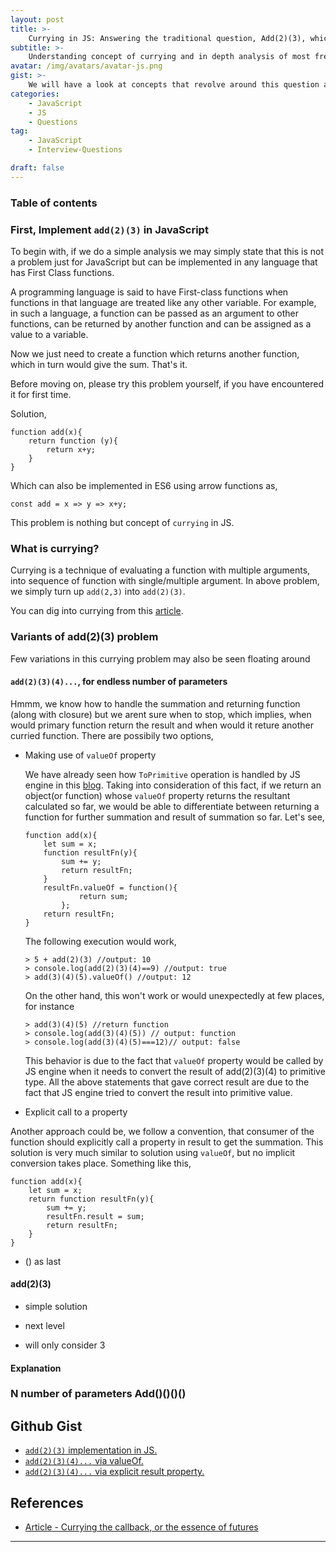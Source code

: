 ```yaml
---
layout: post
title: >-
    Currying in JS: Answering the traditional question, Add(2)(3), which gives sum of both numbers.
subtitle: >-
    Understanding concept of currying and in depth analysis of most frequent interview question around it
avatar: /img/avatars/avatar-js.png
gist: >-
    We will have a look at concepts that revolve around this question and progressively take it to next level.
categories:
    - JavaScript
    - JS
    - Questions
tag:
    - JavaScript
    - Interview-Questions

draft: false
---
```


### Table of contents

<!-- toc -->

<!-- tocstop -->

### First, Implement `add(2)(3)` in JavaScript

To begin with, if we do a simple analysis we may simply state that this is not a problem just for JavaScript but can be implemented in any language that has First Class functions.

A programming language is said to have First-class functions when functions in that language are treated like any other variable. For example, in such a language, a function can be passed as an argument to other functions, can be returned by another function and can be assigned as a value to a variable.

Now we just need to create a function which returns another function, which in turn would give the sum. That's it.

Before moving on, please try this problem yourself, if you have encountered it for first time.

Solution,

    function add(x){
        return function (y){
            return x+y;
        }
    }

Which can also be implemented in ES6 using arrow functions as,

    const add = x => y => x+y;

This problem is nothing but concept of `currying` in JS.

### What is currying?

Currying is a technique of evaluating a function with multiple arguments, into sequence of function with single/multiple argument.
In above problem, we simply turn up `add(2,3)` into `add(2)(3)`.

You can dig into currying from this [article](https://bjouhier.wordpress.com/2011/04/04/currying-the-callback-or-the-essence-of-futures/).

### Variants of add(2)(3) problem

Few variations in this currying problem may also be seen floating around

#### `add(2)(3)(4)...`, for endless number of parameters

Hmmm, we know how to handle the summation and returning function (along with closure) but we arent sure when to stop, which implies, when would primary function return the result and when would it reture another curried function. There are possibily two options,

-   Making use of `valueOf` property

    We have already seen how `ToPrimitive` operation is handled by JS engine in this [blog](2018/11/07/understanding-primitive-and-getter-setters/). Taking into consideration of this fact, if we return an object(or function) whose `valueOf` property returns the resultant calculated so far, we would be able to differentiate between returning a function for further summation and result of summation so far.
    Let's see,

        function add(x){
            let sum = x;
            function resultFn(y){
                sum += y;
                return resultFn;
            }
            resultFn.valueOf = function(){
                    return sum;
                };
            return resultFn;
        }

    The following execution would work,

        > 5 + add(2)(3) //output: 10
        > console.log(add(2)(3)(4)==9) //output: true
        > add(3)(4)(5).valueOf() //output: 12

    On the other hand, this won't work or would unexpectedly at few places, for instance

        > add(3)(4)(5) //return function
        > console.log(add(3)(4)(5)) // output: function
        > console.log(add(3)(4)(5)===12)// output: false

    This behavior is due to the fact that `valueOf` property would be called by JS engine when it needs to convert the result of add(2)(3)(4) to primitive type. All the above statements that gave correct result are due to the fact that JS engine tried to convert the result into primitive value.

-   Explicit call to a property

Another approach could be, we follow a convention, that consumer of the function should explicitly call a property in result to get the summation. This solution is very much similar to solution using `valueOf`, but no implicit conversion takes place.
Something like this,

    function add(x){
        let sum = x;
        return function resultFn(y){
            sum += y;
            resultFn.result = sum;
            return resultFn;
        }
    }

-   () as last

#### add(2)(3)

-   simple solution
-   next level

-   will only consider 3

#### Explanation

### N number of parameters Add()()()()

## Github Gist

-   [`add(2)(3)` implementation in JS.](https://gist.github.com/anubhavsrivastava/9baa61b12abe8d8a952f762f886e477b)
-   [`add(2)(3)(4)...` via valueOf.](https://gist.github.com/anubhavsrivastava/d178cb41a11795a078a327e3d9e3635c)
-   [`add(2)(3)(4)...` via explicit result property.](https://gist.github.com/anubhavsrivastava/6772d1a69d2581d9db2b8b742adb7beb)

## References

-   [Article - Currying the callback, or the essence of futures](https://bjouhier.wordpress.com/2011/04/04/currying-the-callback-or-the-essence-of-futures/)

---
